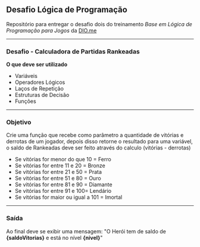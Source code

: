 ## Desafio Lógica de Programação

Repositório para entregar o desafio dois do treinamento _Base em Lógica de Programação para Jogos_ da [DIO.me](dio.me)

---

### Desafio - Calculadora de Partidas Rankeadas

**O que deve ser utilizado**

-  Variáveis
-  Operadores Lógicos
-  Laços de Repetição
-  Estruturas de Decisão
-  Funções

---

### Objetivo

Crie uma função que recebe como parâmetro a quantidade de vitórias e derrotas de um jogador,
depois disso retorne o resultado para uma variável, o saldo de Rankeadas deve ser feito através do calculo (vitórias - derrotas)

-  Se vitórias for menor do que 10 = Ferro
-  Se vitórias for entre 11 e 20 = Bronze
-  Se vitórias for entre 21 e 50 = Prata
-  Se vitórias for entre 51 e 80 = Ouro
-  Se vitórias for entre 81 e 90 = Diamante
-  Se vitórias for entre 91 e 100= Lendário
-  Se vitórias for maior ou igual a 101 = Imortal

---

### Saída

Ao final deve se exibir uma mensagem:
"O Herói tem de saldo de **{saldoVitorias}** e está no nível **{nivel}**"
